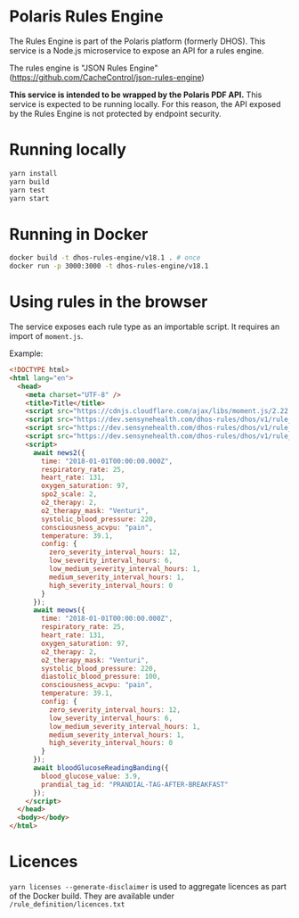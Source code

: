 # Polaris Rules Engine

The Rules Engine is part of the Polaris platform (formerly DHOS). This service is  a Node.js microservice to expose an API for a rules engine.

The rules engine is "JSON Rules Engine" (https://github.com/CacheControl/json-rules-engine)

**This service is intended to be wrapped by the Polaris PDF API.** This service is expected to be running locally. For this reason, the API exposed by the Rules Engine is not protected by endpoint security.

# Running locally

```bash
yarn install
yarn build
yarn test
yarn start
```

# Running in Docker

```bash
docker build -t dhos-rules-engine/v18.1 . # once
docker run -p 3000:3000 -t dhos-rules-engine/v18.1
```

# Using rules in the browser

The service exposes each rule type as an importable script. It requires an import of `moment.js`.

Example:

```html
<!DOCTYPE html>
<html lang="en">
  <head>
    <meta charset="UTF-8" />
    <title>Title</title>
    <script src="https://cdnjs.cloudflare.com/ajax/libs/moment.js/2.22.2/moment.js"></script>
    <script src="https://dev.sensynehealth.com/dhos-rules/dhos/v1/rule_definition/news2.bundle.js"></script>
    <script src="https://dev.sensynehealth.com/dhos-rules/dhos/v1/rule_definition/meows.bundle.js"></script>
    <script src="https://dev.sensynehealth.com/dhos-rules/dhos/v1/rule_definition/bloodGlucoseReadingBanding.bundle.js"></script>
    <script>
      await news2({
        time: "2018-01-01T00:00:00.000Z",
        respiratory_rate: 25,
        heart_rate: 131,
        oxygen_saturation: 97,
        spo2_scale: 2,
        o2_therapy: 2,
        o2_therapy_mask: "Venturi",
        systolic_blood_pressure: 220,
        consciousness_acvpu: "pain",
        temperature: 39.1,
        config: {
          zero_severity_interval_hours: 12,
          low_severity_interval_hours: 6,
          low_medium_severity_interval_hours: 1,
          medium_severity_interval_hours: 1,
          high_severity_interval_hours: 0
        }
      });
      await meows({
        time: "2018-01-01T00:00:00.000Z",
        respiratory_rate: 25,
        heart_rate: 131,
        oxygen_saturation: 97,
        o2_therapy: 2,
        o2_therapy_mask: "Venturi",
        systolic_blood_pressure: 220,
        diastolic_blood_pressure: 100,
        consciousness_acvpu: "pain",
        temperature: 39.1,
        config: {
          zero_severity_interval_hours: 12,
          low_severity_interval_hours: 6,
          low_medium_severity_interval_hours: 1,
          medium_severity_interval_hours: 1,
          high_severity_interval_hours: 0
        }
      });
      await bloodGlucoseReadingBanding({
        blood_glucose_value: 3.9,
        prandial_tag_id: "PRANDIAL-TAG-AFTER-BREAKFAST"
      });
    </script>
  </head>
  <body></body>
</html>
```

# Licences

`yarn licenses --generate-disclaimer` is used to aggregate licences as part of the Docker build. They are available under `/rule_definition/licences.txt`
